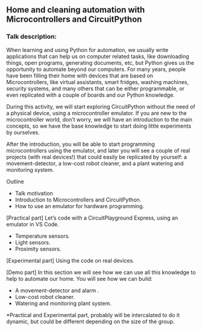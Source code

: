 

## Home and cleaning automation with Microcontrollers and CircuitPython

### Talk description:

When learning and using Python for automation, we usually write applications that can help us on computer related tasks, like downloading things, open programs, generating documents, etc, 
but Python gives us the opportunity to automate beyond our computers.
For many years, people have been filling their home with devices that are based on Microcontrollers,
like virtual assistants, smart fridges, washing machines, security systems, and many others that can be either programmable, 
or even replicated with a couple of boards and our Python knowledge.

During this activity, we will start exploring CircuitPython without the need of a physical device, using a microcontroller emulator. 
If you are new to the microcontroller world, don’t worry, we will have an introduction to the main concepts, so we have the base knowledge to start doing little experiments
by ourselves.

After the introduction, you will be able to start programming microcontrollers using the emulator, and later you will see a couple of real projects (with real devices!) 
that could easily be replicated by yourself: a movement-detector, a low-cost robot cleaner, and a plant watering and monitoring system.


Outline
- Talk motivation
- Introduction to Microcontrollers and CircuitPython. 
- How to use an emulator for hardware programming.

[Practical part] Let’s code with a CircuitPlayground Express, using an emulator in VS Code. 
- Temperature sensors.
- Light sensors.
- Proximity sensors.

[Experimental part] Using the code on real devices.

[Demo part] In this section we will see how we can use all this knowledge to help to automate our home. You will see how we can build:
- A movement-detector and alarm .
- Low-cost robot cleaner.
- Watering and monitoring plant system.


*Practical and Experimental part, probably will be intercalated to do it dynamic, but could be different depending on the size of the group. 
